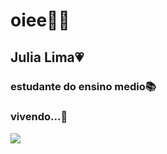# oiee🍨🍫
## Julia Lima💗 
### estudante do ensino medio📚
### vivendo...🌆
![](https://www.imagensanimadas.com/data/media/291/borboleta-imagem-animada-0318.gif)
